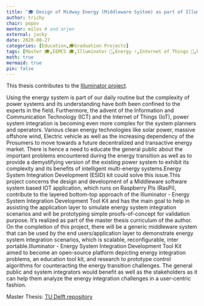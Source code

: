 ```yaml
---
title: "🎓 Design of Midway Energy (Middleware System) as part of Illuminator"
author: trichy
chair: popov
mentor: milos # and arjen
external: jacky
date: 2020-08-27
categories: [Education,🎓Graduation Projects]
tags: [Master 🎓,EEMCS 🎓,Illuminator 🚧,Energy ⚡,Internet of Things 📱,Raspberry Pi 📱]
math: true
mermaid: true
pin: false
---
```


This thesis contributes to the [Illuminator project](https://www.tudelft.nl/en/powerweb-institute/research/the-illuminator/).

Using the energy system is part of our daily routine but the complexity of power systems and its understanding have both been confined to the experts in the field. Furthermore, the advent of the Information and Communication Technology (ICT) and the Internet of Things (IoT), power system integration is becoming even more complex for the system planners and operators. Various clean energy technologies like solar power, massive offshore wind, Electric vehicle as well as the increasing dependency of the Prosumers to move towards a future decentralized and transactive energy market. There is hence a need to educate the general public about the important problems encountered during the energy transition as well as to provide a demystifying version of the existing power system to exhibit its complexity and its benefits of intelligent multi-energy systems.Energy System Integration Development (ESID) kit could solve this issue.This project concerns the design and development of a Middleware software system based IOT application, which runs on Raspberry PIs (RasPi), contribute to the layered bottom-top approach of the Illuminator - Energy System Integration Development Tool Kit and has the main goal to help in assisting the application layer to simulate energy system integration scenarios and will be prototyping simple proofs-of-concept for validation purpose. It’s realized as part of the master thesis curriculum of the author. On the completion of this project, there will be a generic middleware system that can be used by the end users/application layer to demonstrate energy system integration scenarios, which is scalable, reconfigurable, inter portable.Illuminator - Energy System Integration Development Tool Kit aimed to become an open-source platform depicting energy integration problems, an education tool kit, and research to prototype control algorithms for counteracting the energy transition challenges. The general public and system integrators would benefit as well as the stakeholders as it can help them analyze the energy integration challenges in a user-centric fashion.

Master Thesis: [TU Delft repository](https://repository.tudelft.nl/islandora/object/uuid%3A5503b2cd-061e-420b-a778-a546bf0ef05a?collection=education)